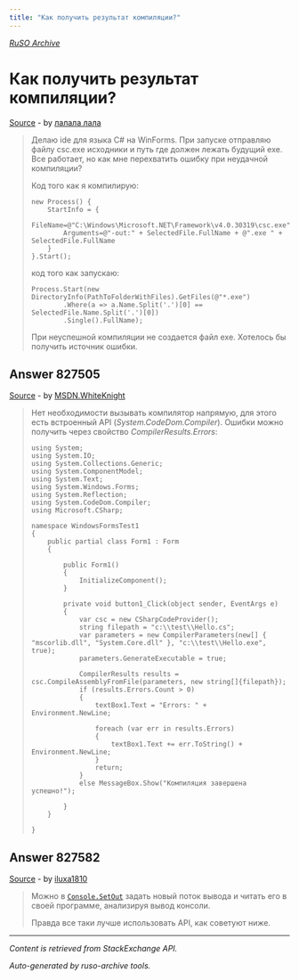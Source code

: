 ```yaml
---
title: "Как получить результат компиляции?"
---
```

<p><i><a href="https://github.com/MSDN-WhiteKnight/ruso-archive/">RuSO Archive</a></i></p>
<h1>Как получить результат компиляции?</h1>
<p><a href="https://ru.stackoverflow.com/questions/827249/%d0%9a%d0%b0%d0%ba-%d0%bf%d0%be%d0%bb%d1%83%d1%87%d0%b8%d1%82%d1%8c-%d1%80%d0%b5%d0%b7%d1%83%d0%bb%d1%8c%d1%82%d0%b0%d1%82-%d0%ba%d0%be%d0%bc%d0%bf%d0%b8%d0%bb%d1%8f%d1%86%d0%b8%d0%b8">Source</a> - by <a href="https://ru.stackoverflow.com/users/264429/%d0%bb%d0%b0%d0%bb%d0%b0%d0%bb%d0%b0-%d0%bb%d0%b0%d0%bb%d0%b0">лалала лала</a></p>
<blockquote>
<p>Делаю ide для языка C# на WinForms. При запуске отправляю файлу csc.exe исходники и путь где должен лежать будущий exe. Все работает, но как мне перехватить ошибку при неудачной компиляции? </p>

<p>Код того как я компилирую:</p>

<pre><code>new Process() {
    StartInfo = {
        FileName=@"C:\Windows\Microsoft.NET\Framework\v4.0.30319\csc.exe",
        Arguments=@"-out:" + SelectedFile.FullName + @".exe " + SelectedFile.FullName
    }
}.Start();
</code></pre>

<p>код того как запускаю:</p>

<pre><code>Process.Start(new DirectoryInfo(PathToFolderWithFiles).GetFiles(@"*.exe")
        .Where(a =&gt; a.Name.Split('.')[0] == SelectedFile.Name.Split('.')[0])
        .Single().FullName);
</code></pre>

<p>При неуспешной компиляции не создается файл exe. Хотелось бы получить источник ошибки.</p>

</blockquote>
<h2>Answer 827505</h2>
<p><a href="https://ru.stackoverflow.com/a/827505/">Source</a> - by <a href="https://ru.stackoverflow.com/users/240512/msdn-whiteknight">MSDN.WhiteKnight</a></p>
<blockquote>
<p>Нет необходимости вызывать компилятор напрямую, для этого есть встроенный API (<em>System.CodeDom.Compiler</em>). Ошибки можно получить через свойство <em>CompilerResults.Errors</em>:</p>

<pre><code>using System;
using System.IO;
using System.Collections.Generic;
using System.ComponentModel;
using System.Text;
using System.Windows.Forms;
using System.Reflection;
using System.CodeDom.Compiler;
using Microsoft.CSharp;

namespace WindowsFormsTest1
{    
    public partial class Form1 : Form
    {        

        public Form1()
        {
            InitializeComponent();                   
        }

        private void button1_Click(object sender, EventArgs e)
        {
            var csc = new CSharpCodeProvider();
            string filepath = "c:\\test\\Hello.cs";
            var parameters = new CompilerParameters(new[] { "mscorlib.dll", "System.Core.dll" }, "c:\\test\\Hello.exe", true);
            parameters.GenerateExecutable = true;

            CompilerResults results = csc.CompileAssemblyFromFile(parameters, new string[]{filepath});
            if (results.Errors.Count &gt; 0)
            {
                textBox1.Text = "Errors: " + Environment.NewLine;

                foreach (var err in results.Errors)
                {
                    textBox1.Text += err.ToString() + Environment.NewLine;
                }
                return;
            }
            else MessageBox.Show("Компиляция завершена успешно!");

        }      
    }        

}
</code></pre>

</blockquote>
<h2>Answer 827582</h2>
<p><a href="https://ru.stackoverflow.com/a/827582/">Source</a> - by <a href="https://ru.stackoverflow.com/users/32793/iluxa1810">iluxa1810</a></p>
<blockquote>
<p>Можно в <a href="https://msdn.microsoft.com/ru-ru/library/system.console.setout(v=vs.110).aspx" rel="nofollow noreferrer"><code>Console.SetOut</code></a> задать новый поток вывода и читать его в своей программе, анализируя вывод консоли.</p>

<p>Правда все таки лучше использовать API, как советуют ниже.</p>

</blockquote>
<hr/>
<p><i>Content is retrieved from StackExchange API. </i></p>
<p><i>Auto-generated by ruso-archive tools. </i></p>
